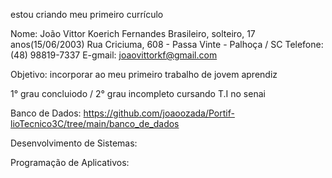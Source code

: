 estou criando meu primeiro currículo 


Nome: João Vittor Koerich Fernandes 
Brasileiro, solteiro, 17 anos(15/06/2003)
Rua Criciuma, 608 - Passa Vinte - Palhoça / SC
Telefone: (48) 98819-7337
E-gmail: joaovittorkf@gmail.com

Objetivo:  incorporar ao meu primeiro trabalho de jovem aprendiz 

1° grau  concluiodo / 2° grau  incompleto 
cursando T.I no senai 

Banco de Dados: https://github.com/joaoozada/Portif-lioTecnico3C/tree/main/banco_de_dados

Desenvolvimento de Sistemas: 

Programação de Aplicativos: 
